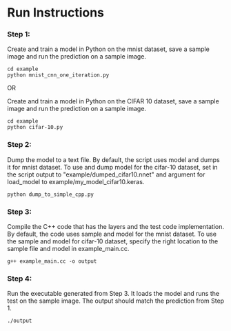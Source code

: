 # Run Instructions

### Step 1: 
Create and train a model in Python on the mnist dataset, save a sample image and run the prediction on a sample image.
```
cd example
python mnist_cnn_one_iteration.py
```

OR


Create and train a model in Python on the CIFAR 10 dataset, save a sample image and run the prediction on a sample image.
```
cd example
python cifar-10.py
```

### Step 2: 
Dump the model to a text file. By default, the script uses model and dumps it for mnist dataset. To use and dump model for the cifar-10 dataset, set in the script output to "example/dumped_cifar10.nnet" and argument for load_model to example/my_model_cifar10.keras. 
```
python dump_to_simple_cpp.py
```

### Step 3: 
Compile the C++ code that has the layers and the test code implementation. By default, the code uses sample and model for the mnist dataset. To use the sample and model for cifar-10 dataset, specify the right location to the sample file and model in example_main.cc.
```
g++ example_main.cc -o output
```

### Step 4: 
Run the executable generated from Step 3. It loads the model and runs the test on the sample image. The output should match the prediction from Step 1.
```
./output
```
